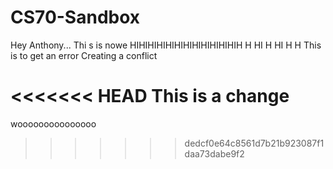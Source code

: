 # CS70-Sandbox
Hey Anthony...
Thi s is nowe
HIHIHIHIHIHIHIHIHIHIHIHIH
H
HI
H
HI
H
H
This is to get an error
Creating a conflict

<<<<<<< HEAD
This is a change
=======
wooooooooooooooo
>>>>>>> dedcf0e64c8561d7b21b923087f1daa73dabe9f2
